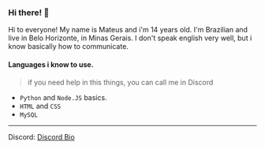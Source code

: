 ### Hi there! 👋

Hi to everyone! My name is Mateus and i'm 14 years old. I'm Brazilian and live in Belo Horizonte, in Minas Gerais. I don't speak english very well, but i know basically how to communicate.

#### Languages i know to use.
> if you need help in this things, you can call me in Discord

- ``Python`` and ``Node.JS`` basics.
- ``HTML`` and ``CSS``
- ``MySQL``

---

Discord: [Discord Bio](https://dsc.bio/iketani)
